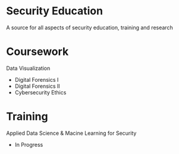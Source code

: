 # Security Education
A source for all aspects of security education, training and research

# Coursework
Data Visualization
* Digital Forensics I
* Digital Forensics II
* Cybersecurity Ethics

# Training
Applied Data Science & Macine Learning for Security

* In Progress